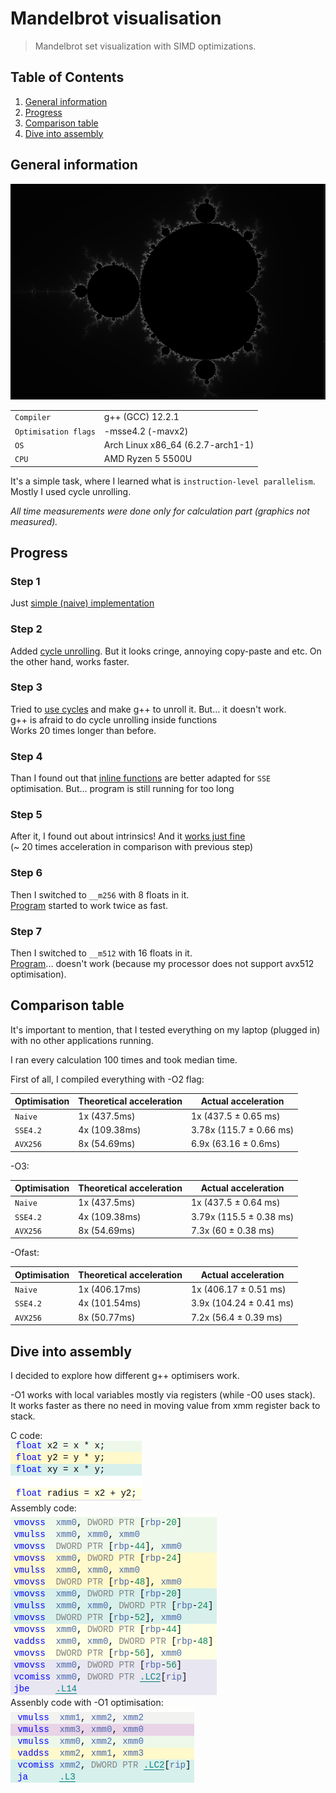 # Mandelbrot visualisation
>Mandelbrot set visualization with SIMD optimizations.

## Table of Contents
1. [General information](#general)
2. [Progress](#progress)
3. [Comparison table](#compare)
4. [Dive into assembly](#assemble)

## General information <a name="general"></a>

![Mandelbrot visualisation](https://github.com/ThreadJava800/Mandelbrot/blob/master/testpics/pic.png)

|  |  |
| --- | --- |
| `Compiler` | g++ (GCC) 12.2.1 |
| `Optimisation flags` | -msse4.2 (-mavx2)
| `OS` | Arch Linux x86_64 (6.2.7-arch1-1)|
| `CPU` | AMD Ryzen 5 5500U

It's a simple task, where I learned what is `instruction-level parallelism`. Mostly I used cycle unrolling.

*All time measurements were done only for calculation part (graphics not measured).*

## Progress <a name="progress"></a>

### Step 1
Just [simple (naive) implementation](https://github.com/ThreadJava800/Mandelbrot/blob/master/naive.cpp)

### Step 2
Added [cycle unrolling](https://github.com/ThreadJava800/Mandelbrot/blob/master/optim1.cpp). But it looks cringe, annoying copy-paste and etc. On the other hand, works faster.

### Step 3
Tried to [use cycles](https://github.com/ThreadJava800/Mandelbrot/blob/master/optim2.cpp) and make g++ to unroll it. But... it doesn't work. \
g++ is afraid to do cycle unrolling inside functions\
Works 20 times longer than before.

### Step 4
Than I found out that [inline functions](https://github.com/ThreadJava800/Mandelbrot/blob/master/optim3.cpp) are better adapted for `SSE` optimisation. But... program is still running for too long

### Step 5
After it, I found out about intrinsics! And it [works just fine](https://github.com/ThreadJava800/Mandelbrot/blob/master/optim4.cpp)\
(~ 20 times acceleration in comparison with previous step)

### Step 6
Then I switched to `__m256` with 8 floats in it.\
[Program](https://github.com/ThreadJava800/Mandelbrot/blob/master/optim5.cpp) started to work twice as fast.

### Step 7
Then I switched to `__m512` with 16 floats in it.\
[Program](https://github.com/ThreadJava800/Mandelbrot/blob/master/optim6.cpp)... doesn't work (because my processor does not support avx512 optimisation).

## Comparison table <a name="compare"></a>
It's important to mention, that I tested everything on my laptop (plugged in) with no other applications running.

I ran every calculation 100 times and took median time.


First of all, I compiled everything with -O2 flag:


| Optimisation | Theoretical acceleration | Actual acceleration |
| --- | --- | --- |
| `Naive` | 1x (437.5ms) | 1x (437.5 ± 0.65 ms) |
| `SSE4.2` | 4x (109.38ms)  | 3.78x (115.7 ± 0.66 ms) |
| `AVX256` | 8x (54.69ms) | 6.9x (63.16 ± 0.6ms) |

-O3:

| Optimisation | Theoretical acceleration | Actual acceleration |
| --- | --- | --- |
| `Naive` | 1x (437.5ms) | 1x (437.5 ± 0.64 ms) |
| `SSE4.2` | 4x (109.38ms)  | 3.79x (115.5 ± 0.38 ms) |
| `AVX256` | 8x (54.69ms) | 7.3x (60 ± 0.38 ms) | 

-Ofast:

| Optimisation | Theoretical acceleration | Actual acceleration |
| --- | --- | --- |
| `Naive` | 1x (406.17ms) | 1x (406.17 ± 0.51 ms) |
| `SSE4.2` | 4x (101.54ms)  | 3.9x (104.24 ± 0.41 ms) |
| `AVX256` | 8x (50.77ms) | 7.2x (56.4 ± 0.39 ms) |

## Dive into assembly <a name="assemble"></a>
I decided to explore how different g++ optimisers work.

-O1 works with local variables mostly via registers (while -O0 uses stack).\
It works faster as there no need in moving value from xmm register back to stack.

C code:\
![C code](https://github.com/ThreadJava800/Mandelbrot/blob/master/testpics/c_code.png)\
Assembly code:\
![O0](https://github.com/ThreadJava800/Mandelbrot/blob/master/testpics/o0.png)\
Assenbly code with -O1 optimisation:\
![O1](https://github.com/ThreadJava800/Mandelbrot/blob/master/testpics/o1.png)